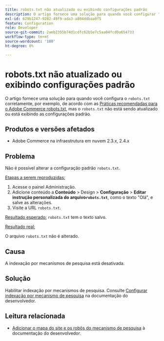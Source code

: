 ```yaml
---
title: robots.txt não atualizado ou exibindo configurações padrão
description: O artigo fornece uma solução para quando você configurar "robots.txt" corretamente, por exemplo, para [Práticas recomendadas para o Adobe Commerce robots.txt](https://support.magento.com/hc/en-us/articles/360048754931), mas o "robots.txt" não está sendo atualizado ou está exibindo as configurações padrão.
exl-id: 629b1247-9282-49f9-ada3-a804ddbaa0f5
feature: Configuration
role: Developer
source-git-commit: 2aeb2355b74d1cdfc62b5e7c5aa04fcd0a654733
workflow-type: tm+mt
source-wordcount: '180'
ht-degree: 0%

---
```


# robots.txt não atualizado ou exibindo configurações padrão

O artigo fornece uma solução para quando você configura o `robots.txt` corretamente, por exemplo, de acordo com as [Práticas recomendadas para o Adobe Commerce robots.txt](https://support.magento.com/hc/en-us/articles/360048754931), mas o `robots.txt` não está sendo atualizado ou está exibindo as configurações padrão.

## Produtos e versões afetados

* Adobe Commerce na infraestrutura em nuvem 2.3.x, 2.4.x

## Problema

Não é possível alterar a configuração padrão `robots.txt`.

<u>Etapas a serem reproduzidas:</u>

1. Acesse o painel Administração.
1. Adicione conteúdo a **Conteúdo** > Design > **Configuração** > **Editar instrução personalizada do arquivo`robots.txt`**, como o texto &quot;Olá&quot;, e salve as alterações.
1. Visite a URL `robots.txt`.

<u>Resultado esperado:</u>
`robots.txt` tem o texto salvo.

<u>Resultado real:</u>

O arquivo `robots.txt` não é alterado.

## Causa

A indexação por mecanismos de pesquisa está desativada.

## Solução

Habilitar indexação por mecanismos de pesquisa. Consulte [Configurar indexação por mecanismo de pesquisa](https://experienceleague.adobe.com/en/docs/commerce-cloud-service/user-guide/configure-store/robots-sitemap#configure-indexing-by-search-engine) na documentação do desenvolvedor.

## Leitura relacionada

* [Adicionar o mapa do site e os robôs do mecanismo de pesquisa](https://experienceleague.adobe.com/en/docs/commerce-cloud-service/user-guide/configure-store/robots-sitemap) à documentação do desenvolvedor.
